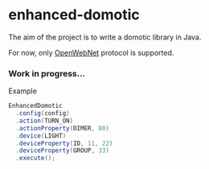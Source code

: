 enhanced-domotic
================
The aim of the project is to write a domotic library in Java.

For now, only [OpenWebNet](http://www.myopen-legrandgroup.com/resources/own_protocol/default.aspx) protocol is supported.

### Work in progress...

Example
```java
EnhancedDomotic
  .config(config)
  .action(TURN_ON)
  .actionProperty(DIMER, 80)
  .device(LIGHT)
  .deviceProperty(ID, 11, 22)
  .deviceProperty(GROUP, 33)
  .execute();
```
